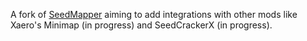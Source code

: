 A fork of [SeedMapper](https://github.com/xpple/SeedMapper) aiming to add integrations with other mods like Xaero's Minimap (in progress) and SeedCrackerX (in progress).
